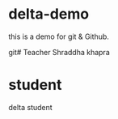 # delta-demo
this is a demo for git &amp; Github.


git# Teacher
Shraddha khapra

# student
delta student